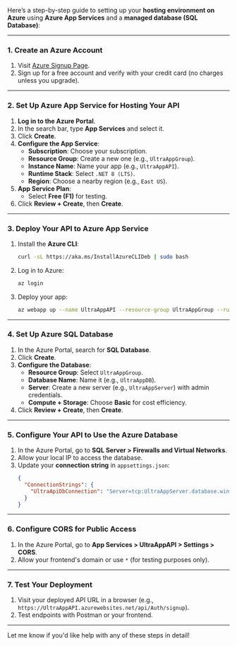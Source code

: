Here’s a step-by-step guide to setting up your **hosting environment on Azure** using **Azure App Services** and a **managed database (SQL Database)**:

---

### **1. Create an Azure Account**
1. Visit [Azure Signup Page](https://azure.microsoft.com/free/).
2. Sign up for a free account and verify with your credit card (no charges unless you upgrade).

---

### **2. Set Up Azure App Service for Hosting Your API**
1. **Log in to the Azure Portal**.
2. In the search bar, type **App Services** and select it.
3. Click **Create**.
4. **Configure the App Service**:
   - **Subscription**: Choose your subscription.
   - **Resource Group**: Create a new one (e.g., `UltraAppGroup`).
   - **Instance Name**: Name your app (e.g., `UltraAppAPI`).
   - **Runtime Stack**: Select `.NET 8 (LTS)`.
   - **Region**: Choose a nearby region (e.g., `East US`).
5. **App Service Plan**:
   - Select **Free (F1)** for testing.
6. Click **Review + Create**, then **Create**.

---

### **3. Deploy Your API to Azure App Service**
1. Install the **Azure CLI**:
   ```bash
   curl -sL https://aka.ms/InstallAzureCLIDeb | sudo bash
   ```
2. Log in to Azure:
   ```bash
   az login
   ```
3. Deploy your app:
   ```bash
   az webapp up --name UltraAppAPI --resource-group UltraAppGroup --runtime "DOTNETCORE:8.0" --os-type Linux
   ```

---

### **4. Set Up Azure SQL Database**
1. In the Azure Portal, search for **SQL Database**.
2. Click **Create**.
3. **Configure the Database**:
   - **Resource Group**: Select `UltraAppGroup`.
   - **Database Name**: Name it (e.g., `UltraAppDB`).
   - **Server**: Create a new server (e.g., `UltraAppServer`) with admin credentials.
   - **Compute + Storage**: Choose **Basic** for cost efficiency.
4. Click **Review + Create**, then **Create**.

---

### **5. Configure Your API to Use the Azure Database**
1. In the Azure Portal, go to **SQL Server > Firewalls and Virtual Networks**.
2. Allow your local IP to access the database.
3. Update your **connection string** in `appsettings.json`:
   ```json
   {
     "ConnectionStrings": {
       "UltraApiDbConnection": "Server=tcp:UltraAppServer.database.windows.net,1433;Database=UltraAppDB;User ID=your-admin;Password=your-password;Encrypt=True;TrustServerCertificate=False;"
     }
   }
   ```

---

### **6. Configure CORS for Public Access**
1. In the Azure Portal, go to **App Services > UltraAppAPI > Settings > CORS**.
2. Allow your frontend's domain or use `*` (for testing purposes only).

---

### **7. Test Your Deployment**
1. Visit your deployed API URL in a browser (e.g., `https://UltraAppAPI.azurewebsites.net/api/Auth/signup`).
2. Test endpoints with Postman or your frontend.

---

Let me know if you'd like help with any of these steps in detail!